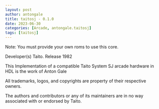 ```yaml
---
layout: post
author: antongale
title: taitosj - 0.1.0
date: 2023-06-30
categories: [Arcade, antongale.taitosj]
tags: [taitosj]
---
```

Note: You must provide your own roms to use this core.

Developer(s)
    Taito.
Release
    1982

This Implementation of a compatible Taito System SJ arcade hardware in HDL is the work of Anton Gale

All trademarks, logos, and copyrights are property of their respective owners.

The authors and contributors or any of its maintainers are in no way associated with or endorsed by Taito.
